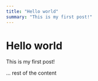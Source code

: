 ```yaml
---
title: "Hello world"
summary: "This is my first post!"
---
```


# Hello world

This is my first post!

... rest of the content
